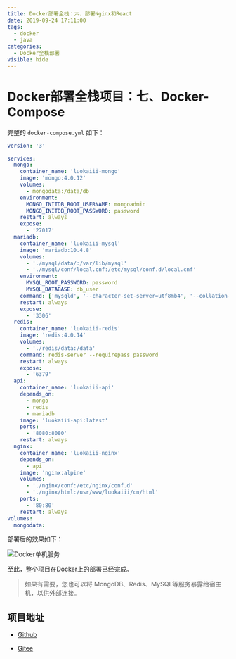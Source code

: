 ```yaml
---
title: Docker部署全栈：六、部署Nginx和React
date: 2019-09-24 17:11:00
tags: 
  - docker
  - java
categories:
  - Docker全栈部署
visible: hide
---
```


# Docker部署全栈项目：七、Docker-Compose

完整的 `docker-compose.yml` 如下：

```yml
version: '3'

services:
  mongo:
    container_name: 'luokaiii-mongo'
    image: 'mongo:4.0.12'
    volumes:
      - mongodata:/data/db
    environment:
      MONGO_INITDB_ROOT_USERNAME: mongoadmin
      MONGO_INITDB_ROOT_PASSWORD: password
    restart: always
    expose:
      - '27017'
  mariadb:
    container_name: 'luokaiii-mysql'
    image: 'mariadb:10.4.8'
    volumes:
      - './mysql/data/:/var/lib/mysql'
      - './mysql/conf/local.cnf:/etc/mysql/conf.d/local.cnf'
    environment:
      MYSQL_ROOT_PASSWORD: password
      MYSQL_DATABASE: db_user
    command: ['mysqld', '--character-set-server=utf8mb4', '--collation-server=utf8mb4_unicode_ci']
    restart: always
    expose:
      - '3306'
  redis:
    container_name: 'luokaiii-redis'
    image: 'redis:4.0.14'
    volumes:
      - './redis/data:/data'
    command: redis-server --requirepass password
    restart: always
    expose:
      - '6379'
  api:
    container_name: 'luokaiii-api'
    depends_on:
      - mongo
      - redis
      - mariadb
    image: 'luokaiii-api:latest'
    ports:
      - '8080:8080'
    restart: always
  nginx:
    container_name: 'luokaiii-nginx'
    depends_on:
      - api
    image: 'nginx:alpine'
    volumes:
      - './nginx/conf:/etc/nginx/conf.d'
      - './nginx/html:/usr/www/luokaiii/cn/html'
    ports:
      - '80:80'
    restart: always
volumes:
  mongodata:
```

部署后的效果如下：

![Docker单机服务](https://i.loli.net/2019/09/24/sGQzv4oBC9cyTN2.png)

至此，整个项目在Docker上的部署已经完成。

> 如果有需要，您也可以将 MongoDB、Redis、MySQL等服务暴露给宿主机，以供外部连接。

## 项目地址

- [Github](https://github.com/luokaiii/luokaiii.docker-images)

- [Gitee](https://gitee.com/luokaiii/luokaiii.docker-images)

